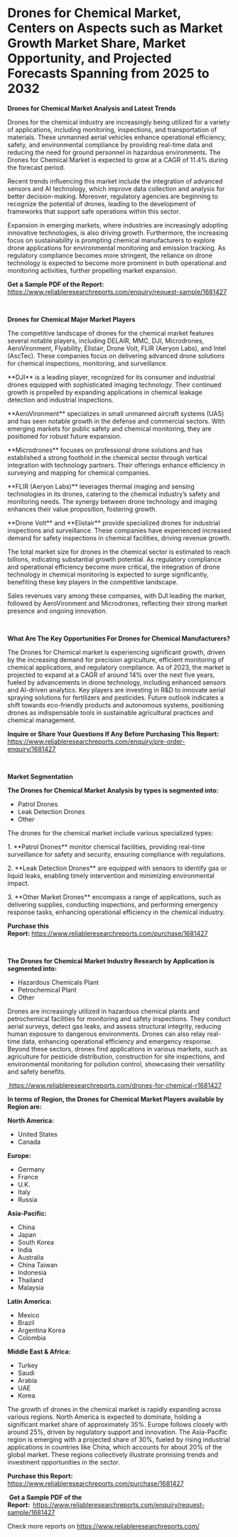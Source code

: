 <p><h1>Drones for Chemical Market, Centers on Aspects such as Market Growth Market Share, Market Opportunity, and Projected Forecasts Spanning from 2025 to 2032</h1></p><p><strong>Drones for Chemical Market Analysis and Latest Trends</strong></p>
<p><p>Drones for the chemical industry are increasingly being utilized for a variety of applications, including monitoring, inspections, and transportation of materials. These unmanned aerial vehicles enhance operational efficiency, safety, and environmental compliance by providing real-time data and reducing the need for ground personnel in hazardous environments. The Drones for Chemical Market is expected to grow at a CAGR of 11.4% during the forecast period.</p><p>Recent trends influencing this market include the integration of advanced sensors and AI technology, which improve data collection and analysis for better decision-making. Moreover, regulatory agencies are beginning to recognize the potential of drones, leading to the development of frameworks that support safe operations within this sector. </p><p>Expansion in emerging markets, where industries are increasingly adopting innovative technologies, is also driving growth. Furthermore, the increasing focus on sustainability is prompting chemical manufacturers to explore drone applications for environmental monitoring and emission tracking. As regulatory compliance becomes more stringent, the reliance on drone technology is expected to become more prominent in both operational and monitoring activities, further propelling market expansion.</p></p>
<p><strong>Get a Sample PDF of the Report:&nbsp;</strong> <a href="https://www.reliableresearchreports.com/enquiry/request-sample/1681427?utm_campaign=3020&utm_medium=2&utm_source=Github&utm_content=ia&utm_term=24032025&utm_id=drones-for-chemical">https://www.reliableresearchreports.com/enquiry/request-sample/1681427</a></p>
<p>&nbsp;</p>
<p><strong>Drones for Chemical Major Market Players</strong></p>
<p><p>The competitive landscape of drones for the chemical market features several notable players, including DELAIR, MMC, DJI, Microdrones, AeroVironment, Flyability, Elistair, Drone Volt, FLIR (Aeryon Labs), and Intel (AscTec). These companies focus on delivering advanced drone solutions for chemical inspections, monitoring, and surveillance.</p><p>**DJI** is a leading player, recognized for its consumer and industrial drones equipped with sophisticated imaging technology. Their continued growth is propelled by expanding applications in chemical leakage detection and industrial inspections.</p><p>**AeroVironment** specializes in small unmanned aircraft systems (UAS) and has seen notable growth in the defense and commercial sectors. With emerging markets for public safety and chemical monitoring, they are positioned for robust future expansion.</p><p>**Microdrones** focuses on professional drone solutions and has established a strong foothold in the chemical sector through vertical integration with technology partners. Their offerings enhance efficiency in surveying and mapping for chemical companies.</p><p>**FLIR (Aeryon Labs)** leverages thermal imaging and sensing technologies in its drones, catering to the chemical industry’s safety and monitoring needs. The synergy between drone technology and imaging enhances their value proposition, fostering growth.</p><p>**Drone Volt** and **Elistair** provide specialized drones for industrial inspections and surveillance. These companies have experienced increased demand for safety inspections in chemical facilities, driving revenue growth.</p><p>The total market size for drones in the chemical sector is estimated to reach billions, indicating substantial growth potential. As regulatory compliance and operational efficiency become more critical, the integration of drone technology in chemical monitoring is expected to surge significantly, benefiting these key players in the competitive landscape. </p><p>Sales revenues vary among these companies, with DJI leading the market, followed by AeroVironment and Microdrones, reflecting their strong market presence and ongoing innovation.</p></p>
<p>&nbsp;</p>
<p><strong>What Are The Key Opportunities For Drones for Chemical Manufacturers?</strong></p>
<p><p>The Drones for Chemical market is experiencing significant growth, driven by the increasing demand for precision agriculture, efficient monitoring of chemical applications, and regulatory compliance. As of 2023, the market is projected to expand at a CAGR of around 14% over the next five years, fueled by advancements in drone technology, including enhanced sensors and AI-driven analytics. Key players are investing in R&D to innovate aerial spraying solutions for fertilizers and pesticides. Future outlook indicates a shift towards eco-friendly products and autonomous systems, positioning drones as indispensable tools in sustainable agricultural practices and chemical management.</p></p>
<p><strong>Inquire or Share Your Questions If Any Before Purchasing This Report:</strong> <a href="https://www.reliableresearchreports.com/enquiry/pre-order-enquiry/1681427?utm_campaign=3020&utm_medium=2&utm_source=Github&utm_content=ia&utm_term=24032025&utm_id=drones-for-chemical">https://www.reliableresearchreports.com/enquiry/pre-order-enquiry/1681427</a></p>
<p>&nbsp;</p>
<p><strong>Market Segmentation</strong></p>
<p><strong>The Drones for Chemical Market Analysis by types is segmented into:</strong></p>
<p><ul><li>Patrol Drones</li><li>Leak Detection Drones</li><li>Other</li></ul></p>
<p><p>The drones for the chemical market include various specialized types: </p><p>1. **Patrol Drones** monitor chemical facilities, providing real-time surveillance for safety and security, ensuring compliance with regulations.</p><p>  </p><p>2. **Leak Detection Drones** are equipped with sensors to identify gas or liquid leaks, enabling timely intervention and minimizing environmental impact.</p><p>3. **Other Market Drones** encompass a range of applications, such as delivering supplies, conducting inspections, and performing emergency response tasks, enhancing operational efficiency in the chemical industry.</p></p>
<p><strong>Purchase this Report:&nbsp;</strong><a href="https://www.reliableresearchreports.com/purchase/1681427?utm_campaign=3020&utm_medium=2&utm_source=Github&utm_content=ia&utm_term=24032025&utm_id=drones-for-chemical">https://www.reliableresearchreports.com/purchase/1681427</a></p>
<p>&nbsp;</p>
<p><strong>The Drones for Chemical Market Industry Research by Application is segmented into:</strong></p>
<p><ul><li>Hazardous Chemicals Plant</li><li>Petrochemical Plant</li><li>Other</li></ul></p>
<p><p>Drones are increasingly utilized in hazardous chemical plants and petrochemical facilities for monitoring and safety inspections. They conduct aerial surveys, detect gas leaks, and assess structural integrity, reducing human exposure to dangerous environments. Drones can also relay real-time data, enhancing operational efficiency and emergency response. Beyond these sectors, drones find applications in various markets, such as agriculture for pesticide distribution, construction for site inspections, and environmental monitoring for pollution control, showcasing their versatility and safety benefits.</p></p>
<p><a href="https://www.reliableresearchreports.com/drones-for-chemical-r1681427?utm_campaign=3020&utm_medium=2&utm_source=Github&utm_content=ia&utm_term=24032025&utm_id=drones-for-chemical">&nbsp;https://www.reliableresearchreports.com/drones-for-chemical-r1681427</a></p>
<p><strong>In terms of Region, the Drones for Chemical Market Players available by Region are:</strong></p>
<p>
    <p> <strong> North America: </strong>
        <ul>
            <li>United States</li>
            <li>Canada</li>
        </ul>
        </p> 
    <p> <strong> Europe: </strong>
        <ul>
            <li>Germany</li>
            <li>France</li>
            <li>U.K.</li>
            <li>Italy</li>
            <li>Russia</li>
        </ul>
        </p> 
    <p> <strong> Asia-Pacific: </strong>
        <ul>
            <li>China</li>
            <li>Japan</li>
            <li>South Korea</li>
            <li>India</li>
            <li>Australia</li>
            <li>China Taiwan</li>
            <li>Indonesia</li>
            <li>Thailand</li>
            <li>Malaysia</li>
        </ul>
        </p> 
    <p> <strong> Latin America: </strong>
        <ul>
            <li>Mexico</li>
            <li>Brazil</li>
            <li>Argentina Korea</li>
            <li>Colombia</li>
        </ul>
        </p> 
    <p> <strong> Middle East & Africa: </strong>
        <ul>
            <li>Turkey</li>
            <li>Saudi</li>
            <li>Arabia</li>
            <li>UAE</li>
            <li>Korea</li>
        </ul>
    </p>
    </p>
<p><p>The growth of drones in the chemical market is rapidly expanding across various regions. North America is expected to dominate, holding a significant market share of approximately 35%. Europe follows closely with around 25%, driven by regulatory support and innovation. The Asia-Pacific region is emerging with a projected share of 30%, fueled by rising industrial applications in countries like China, which accounts for about 20% of the global market. These regions collectively illustrate promising trends and investment opportunities in the sector.</p></p>
<p><strong>Purchase this Report: </strong><a href="https://www.reliableresearchreports.com/purchase/1681427?utm_campaign=3020&utm_medium=2&utm_source=Github&utm_content=ia&utm_term=24032025&utm_id=drones-for-chemical">https://www.reliableresearchreports.com/purchase/1681427</a></p>
<p>&nbsp;<strong>Get a Sample PDF of the Report:&nbsp;&nbsp;</strong><a href="https://www.reliableresearchreports.com/enquiry/request-sample/1681427?utm_campaign=3020&utm_medium=2&utm_source=Github&utm_content=ia&utm_term=24032025&utm_id=drones-for-chemical">https://www.reliableresearchreports.com/enquiry/request-sample/1681427</a></p>
<p><strong></strong></p>
<p>Check more reports on <a href="https://www.reliableresearchreports.com/?utm_campaign=3020&utm_medium=2&utm_source=Github&utm_content=ia&utm_term=24032025&utm_id=drones-for-chemical">https://www.reliableresearchreports.com/</a></p>